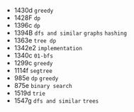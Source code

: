 * 1430d `greedy`
* 1428F `dp`
* 1396c `dp`
* 1394B `dfs and similar` `graphs` `hashing`
* 1363e `tree dp`
* 1342e2 `implementation`
* 1340c `01-bfs`
* 1299c `greedy`
* 1114f `segtree`
* 985e `dp` `greedy`
* 875e `binary search`
* 1519d `trie`
* 1547g `dfs and similar` `trees`
